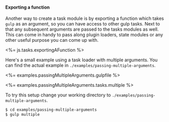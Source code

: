 #### Exporting a function

Another way to create a task module is by exporting a function which takes `gulp`
as an argument, so you can have access to other gulp tasks. Next to that any
subsequent arguments are passed to the tasks modules as well. This can come in
handy to pass along plugin loaders, state modules or any other useful purpose
you can come up with.

<%= js.tasks.exportingAFunction %>

Here's a small example using a task loader with multiple arguments. You can find
the actual example in `./examples/passing-multiple-arguments`.

<%= examples.passingMultipleArguments.gulpfile %>

<%= examples.passingMultipleArguments.tasks.multiple %>

To try this setup change your working directory to `./examples/passing-multiple-arguments`.

```bash
$ cd examples/passing-multiple-arguments
$ gulp multiple
```
